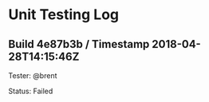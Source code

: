 # Unit Testing Log 

## Build 4e87b3b / Timestamp 2018-04-28T14:15:46Z

Tester: @brent

Status: Failed
